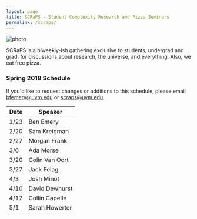 ```yaml
---
layout: page
title: SCRaPS - Student Complexity Research and Pizza Seminars
permalink: /scraps/
---
```


![photo](https://pbs.twimg.com/profile_banners/1931116441/1503791348/1500x500)

SCRaPS is a biweekly-ish gathering exclusive to students, undergrad and grad, for discussions about research, the universe, and everything. Also, we eat free pizza. 

### Spring 2018 Schedule

If you'd like to request changes or additions to this schedule, please email bfemery@uvm.edu or scraps@uvm.edu.


| Date |  Speaker        |
| ---- | --------------- |
| 1/23 |  Ben Emery      |
| 2/20 |  Sam Kreigman   |
| 2/27 |  Morgan Frank   |
| 3/6  |  Ada Morse      |
| 3/20 |  Colin Van Oort |
| 3/27 |  Jack Felag     |
| 4/3  |  Josh Minot     |
| 4/10 |  David Dewhurst |
| 4/17 |  Collin Capelle |
| 5/1  |  Sarah Howerter |

